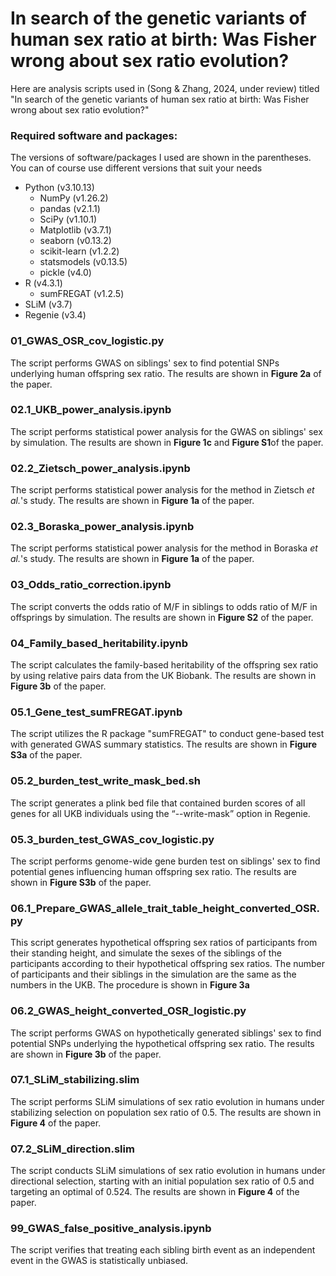 # In search of the genetic variants of human sex ratio at birth: Was Fisher wrong about sex ratio evolution?

Here are analysis scripts used in (Song & Zhang, 2024, under review) titled 
"In search of the genetic variants of human sex ratio at birth: Was Fisher wrong about sex ratio evolution?"

### Required software and packages:

The versions of software/packages I used are shown in the parentheses. You 
can of course use different versions that suit your needs

* Python (v3.10.13)
  * NumPy (v1.26.2)
  * pandas (v2.1.1)
  * SciPy (v1.10.1)
  * Matplotlib (v3.7.1)
  * seaborn (v0.13.2)
  * scikit-learn (v1.2.2)
  * statsmodels (v0.13.5)
  * pickle (v4.0)
* R (v4.3.1)
  * sumFREGAT (v1.2.5)
* SLiM (v3.7)
* Regenie (v3.4)

### 01\_GWAS\_OSR\_cov\_logistic.py
The script performs GWAS on siblings' sex to find potential SNPs underlying human offspring sex ratio. The results are shown in **Figure 2a** of the paper.

### 02.1\_UKB\_power\_analysis.ipynb
The script performs statistical power analysis for the GWAS on siblings' sex by simulation. The results are shown in **Figure 1c** and **Figure S1**of the paper.

### 02.2\_Zietsch\_power\_analysis.ipynb
The script performs statistical power analysis for the method in Zietsch *et al.*'s study. The results are shown in **Figure 1a** of the paper.

### 02.3\_Boraska\_power\_analysis.ipynb
The script performs statistical power analysis for the method in Boraska *et al.*'s study. The results are shown in **Figure 1a** of the paper.

### 03\_Odds\_ratio\_correction.ipynb
The script converts the odds ratio of M/F in siblings to odds ratio of M/F in offsprings by simulation. The results are shown in **Figure S2** of the paper.

### 04\_Family\_based\_heritability.ipynb
The script calculates the family-based heritability of the offspring sex ratio by using relative pairs data from the UK Biobank. The results are shown in **Figure 3b** of the paper.

### 05.1\_Gene\_test\_sumFREGAT.ipynb
The script utilizes the R package "sumFREGAT" to conduct gene-based test with generated GWAS summary statistics. The results are shown in **Figure S3a** of the paper.

### 05.2\_burden\_test\_write\_mask\_bed.sh
The script generates a plink bed file that contained burden scores of all genes for all UKB individuals using the “--write-mask” option in Regenie.

### 05.3\_burden\_test\_GWAS\_cov\_logistic.py
The script performs genome-wide gene burden test on siblings' sex to find potential genes influencing human offspring sex ratio. The results are shown in **Figure S3b** of the paper.

### 06.1_Prepare\_GWAS\_allele\_trait\_table\_height\_converted\_OSR.py
This script generates hypothetical offspring sex ratios of participants from their standing height, and simulate the sexes of the siblings of the participants according to their hypothetical offspring sex ratios. The number of participants and their siblings in the simulation are the same as the numbers in the UKB. The procedure is shown in **Figure 3a**

### 06.2\_GWAS\_height\_converted\_OSR\_logistic.py
The script performs GWAS on hypothetically generated siblings' sex to find potential SNPs underlying the hypothetical offspring sex ratio. The results are shown in **Figure 3b** of the paper.

### 07.1\_SLiM\_stabilizing.slim
The script performs SLiM simulations of sex ratio evolution in humans under stabilizing selection on population sex ratio of 0.5. The results are shown in **Figure 4** of the paper.

### 07.2\_SLiM\_direction.slim
The script conducts SLiM simulations of sex ratio evolution in humans under directional selection, starting with an initial population sex ratio of 0.5 and targeting an optimal of 0.524. The results are shown in **Figure 4** of the paper.

### 99\_GWAS\_false\_positive\_analysis.ipynb
The script verifies that treating each sibling birth event as an independent event in the GWAS is statistically unbiased.
